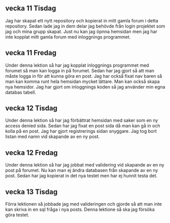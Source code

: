 ## vecka 11 Tisdag
Jag har skapat ett nytt repository och kopierat in mitt gamla forum i detta repository. Sedan lade jag in dem delar jag behövde från login projektet som jag och mina grupp skapat.
Just nu kan jag öpnna hemsidan men jag har inte kopplat mitt gamla forum med inloggnings programmet.

## vecka 11 Fredag
Under denna lektion så har jag kopplat inloggnings programmet med forumet så man kan logga in på forumet.
Sedan har jag gjort så att man måste logga in för att kunna göra en post.
Jag har också fixat nav baren så man kan komma runt hela hemsidan mycket lättare.
Man kan också skapa nya hemsidor.
Jag har gjort om inloggnings koden så jag använder min egna databas tabell.

## vecka 12 Tisdag
Under denna lektion så har jag förbättrat hemsidan med saker som en ny access denied sida.
Sedan har jag fixat en post sida då man kan gå in och kolla på en post.
Jag har gjort registrerings sidan snyggare.
Jag tog bort listan med namn vid skapande av en ny post.

## vecka 12 Fredag
Under denna lektion så har jag jobbat med validering vid skapande av en ny post på forumet.
Nu kan man ej ändra databasen från skapande av en ny post.
Sedan har jag kopierat in det nya testet men har ej hunnit testa det.

## vecka 13 Tisdag
Förra lektionen så jobbade jag med valideringen och gjorde så att man inte kan skriva in en sql fråga i nya posts.
Denna lektione så ska jag försöka göra testet.

